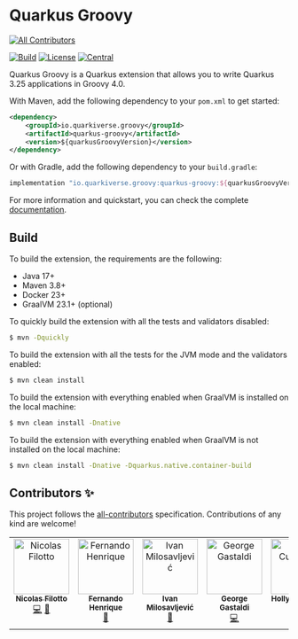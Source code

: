# Quarkus Groovy
<!-- ALL-CONTRIBUTORS-BADGE:START - Do not remove or modify this section -->
[![All Contributors](https://img.shields.io/badge/all_contributors-6-orange.svg?style=flat-square)](#contributors-)
<!-- ALL-CONTRIBUTORS-BADGE:END -->

[![Build](https://github.com/quarkiverse/quarkus-groovy/actions/workflows/build.yml/badge.svg?branch=main)](https://github.com/quarkiverse/quarkus-groovy/actions?query=workflow%3ABuild)
[![License](https://img.shields.io/github/license/quarkiverse/quarkus-groovy)](http://www.apache.org/licenses/LICENSE-2.0)
[![Central](https://img.shields.io/maven-central/v/io.quarkiverse.groovy/quarkus-groovy?color=green)](https://search.maven.org/search?q=g:io.quarkiverse.groovy%20AND%20a:quarkus-groovy)

Quarkus Groovy is a Quarkus extension that allows you to write Quarkus 3.25 applications in Groovy 4.0.

With Maven, add the following dependency to your `pom.xml` to get started:

```xml
<dependency>
    <groupId>io.quarkiverse.groovy</groupId>
    <artifactId>quarkus-groovy</artifactId>
    <version>${quarkusGroovyVersion}</version>
</dependency>
```

Or with Gradle, add the following dependency to your `build.gradle`:

```groovy
implementation "io.quarkiverse.groovy:quarkus-groovy:${quarkusGroovyVersion}"
```

For more information and quickstart, you can check the complete [documentation](https://quarkiverse.github.io/quarkiverse-docs/quarkus-groovy/dev/index.html).

## Build

To build the extension, the requirements are the following:

* Java 17+
* Maven 3.8+
* Docker 23+
* GraalVM 23.1+ (optional)

To quickly build the extension with all the tests and validators disabled:

```sh
$ mvn -Dquickly
```

To build the extension with all the tests for the JVM mode and the validators enabled:

```sh
$ mvn clean install
```

To build the extension with everything enabled when GraalVM is installed on the local machine:

```sh
$ mvn clean install -Dnative
```

To build the extension with everything enabled when GraalVM is not installed on the local machine:

```sh
$ mvn clean install -Dnative -Dquarkus.native.container-build
```

## Contributors ✨

This project follows the [all-contributors](https://github.com/all-contributors/all-contributors) specification. Contributions of any kind are welcome!
<!-- ALL-CONTRIBUTORS-LIST:START - Do not remove or modify this section -->
<!-- prettier-ignore-start -->
<!-- markdownlint-disable -->
<table>
  <tbody>
    <tr>
      <td align="center" valign="top" width="14.28%"><a href="https://stackoverflow.com/users/1997376/nicolas-filotto"><img src="https://avatars.githubusercontent.com/u/1618116?v=4?s=100" width="100px;" alt="Nicolas Filotto"/><br /><sub><b>Nicolas Filotto</b></sub></a><br /><a href="https://github.com/quarkiverse/quarkus-groovy/commits?author=essobedo" title="Code">💻</a> <a href="#maintenance-essobedo" title="Maintenance">🚧</a></td>
      <td align="center" valign="top" width="14.28%"><a href="https://github.com/fernando88to"><img src="https://avatars.githubusercontent.com/u/280641?v=4?s=100" width="100px;" alt="Fernando Henrique"/><br /><sub><b>Fernando Henrique</b></sub></a><br /><a href="https://github.com/quarkiverse/quarkus-groovy/commits?author=fernando88to" title="Documentation">📖</a></td>
      <td align="center" valign="top" width="14.28%"><a href="https://thejavaguy.org/"><img src="https://avatars.githubusercontent.com/u/11942401?v=4?s=100" width="100px;" alt="Ivan Milosavljević"/><br /><sub><b>Ivan Milosavljević</b></sub></a><br /><a href="https://github.com/quarkiverse/quarkus-groovy/commits?author=TheJavaGuy" title="Documentation">📖</a></td>
      <td align="center" valign="top" width="14.28%"><a href="http://gastaldi.wordpress.com"><img src="https://avatars.githubusercontent.com/u/54133?v=4?s=100" width="100px;" alt="George Gastaldi"/><br /><sub><b>George Gastaldi</b></sub></a><br /><a href="https://github.com/quarkiverse/quarkus-groovy/commits?author=gastaldi" title="Code">💻</a></td>
      <td align="center" valign="top" width="14.28%"><a href="https://hollycummins.com"><img src="https://avatars.githubusercontent.com/u/11509290?v=4?s=100" width="100px;" alt="Holly Cummins"/><br /><sub><b>Holly Cummins</b></sub></a><br /><a href="https://github.com/quarkiverse/quarkus-groovy/commits?author=holly-cummins" title="Documentation">📖</a> <a href="https://github.com/quarkiverse/quarkus-groovy/commits?author=holly-cummins" title="Code">💻</a></td>
      <td align="center" valign="top" width="14.28%"><a href="http://melloware.com"><img src="https://avatars.githubusercontent.com/u/4399574?v=4?s=100" width="100px;" alt="Melloware"/><br /><sub><b>Melloware</b></sub></a><br /><a href="https://github.com/quarkiverse/quarkus-groovy/commits?author=melloware" title="Documentation">📖</a></td>
    </tr>
  </tbody>
</table>

<!-- markdownlint-restore -->
<!-- prettier-ignore-end -->

<!-- ALL-CONTRIBUTORS-LIST:END -->
